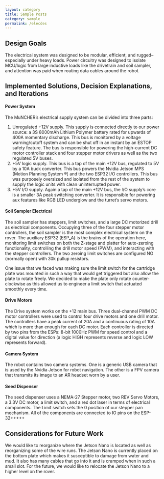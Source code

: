 ```yaml
---
layout: category
title: Sample Posts
category: sample
permalink: /elecdes
---
```

## Design Goals

The electrical system was designed to be modular, efficient, and rugged–especially under heavy loads. Power circuitry was designed to isolate MCU/logic from large inductive loads like the drivetrain and soil sampler, and attention was paid when routing data cables around the robot. 

## Implemented Solutions, Decision Explanations, and Iterations

#### Power System
The MuNCHER’s electrical supply system can be divided into three parts:

1. Unregulated +12V supply. This supply is connected directly to our power source: a 3S 8000mAh Lithium Polymer battery rated for upwards of 400A momentary discharge. This bus is monitored by a voltage warning/cutoff system and can be shut off in an instant by an ESTOP safety feature. The bus is responsible for powering the high-current DC motor controller stack and four stepper motor drivers as well as the two regulated 5V buses. 
2. +5V logic supply. This bus is a tap of the main +12V bus, regulated to 5V by a 10A buck converter. This bus powers the Nvidia Jetson MPS (Motion Planning System ®) and the two ESP32 I/O controllers. This bus was purposely oversized and isolated from the rest of the system to supply the logic units with clean uninterrupted power.
3. +5V I/O supply. Again a tap of the main +12V bus, the I/O supply’s core is a smaller 3A peak switching converter. It is responsible for powering aux features like RGB LED underglow and the turret’s servo motors.

#### Soil Sampler Electrical
The soil sampler has steppers, limit switches, and a large DC motorized drill as electrical components. Occupying three of the four stepper motor controllers, the soil sampler is the most complex electrical system on the rover. The auxiliary ESP32 (ESP_A) is the brains of the operation here, monitoring limit switches on both the Z-stage and platter for auto-zeroing functionality, controlling the drill motor speed (PWM), and interacting with the stepper controllers. The two zeroing limit switches are configured NO (normally open) with 30k pullup resistors. 

One issue that we faced was making sure the limit switch for the cartridge plate was mounted in such a way that would get triggered but also allow the plate to rotate freely. We decided to make the plate only rotate counter-clockwise as this allowed us to engineer a limit switch that actuated smoothly every time.

#### Drive Motors
The Drive system works on the +12 main bus. Three dual-channel PWM DC motor controllers were used to control four drive motors and one drill motor. The controllers have a peak current of 20A and a continuous rating of 10A which is more than enough for each DC motor. Each controller is directed by two pins from the ESPs: 8-bit 1000Hz PWM for speed control and a digital value for direction (a logic HIGH represents reverse and logic LOW represents forward). 

#### Camera System
The robot contains two camera systems. One is a generic USB camera that is used by the Nvidia Jetson for robot navigation. The other is a FPV camera that transmits its image to an AR headset worn by a user.
			
#### Seed Dispenser 
The seed dispenser uses a NEMA-27 Stepper motor, two REV Servo Motors, a 3.3V DC motor, a limit switch, and a red dot laser in terms of electrical components. The Limit switch sets the 0 position of our stepper pan mechanism. All of the components are connected to IO pins on the ESP-32+++++

## Considerations for Future Work
We would like to reorganize where the Jetson Nano is located as well as reorganizing some of the wire runs. The Jetson Nano is currently placed on the bottom plate which makes it susceptible to damage from water and mud. It also has many cables that go into it and is cramped when in such a small slot. For the future, we would like to relocate the Jetson Nano to a higher level on the rover. 
